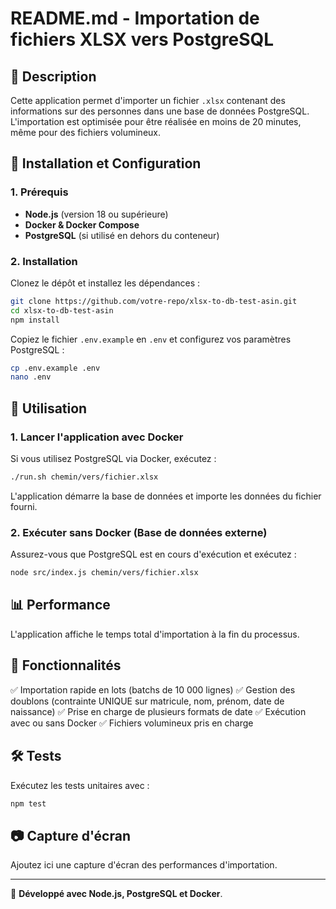 
# README.md - Importation de fichiers XLSX vers PostgreSQL

## 📌 Description
Cette application permet d'importer un fichier `.xlsx` contenant des informations sur des personnes dans une base de données PostgreSQL. L'importation est optimisée pour être réalisée en moins de 20 minutes, même pour des fichiers volumineux.

## 🚀 Installation et Configuration

### 1. Prérequis
- **Node.js** (version 18 ou supérieure)
- **Docker & Docker Compose**
- **PostgreSQL** (si utilisé en dehors du conteneur)

### 2. Installation

Clonez le dépôt et installez les dépendances :

```bash
git clone https://github.com/votre-repo/xlsx-to-db-test-asin.git
cd xlsx-to-db-test-asin
npm install
```

Copiez le fichier `.env.example` en `.env` et configurez vos paramètres PostgreSQL :

```bash
cp .env.example .env
nano .env
```

## 📂 Utilisation

### 1. Lancer l'application avec Docker

Si vous utilisez PostgreSQL via Docker, exécutez :

```bash
./run.sh chemin/vers/fichier.xlsx
```

L'application démarre la base de données et importe les données du fichier fourni.

### 2. Exécuter sans Docker (Base de données externe)

Assurez-vous que PostgreSQL est en cours d'exécution et exécutez :

```bash
node src/index.js chemin/vers/fichier.xlsx
```

## 📊 Performance
L'application affiche le temps total d'importation à la fin du processus.

## 📌 Fonctionnalités
✅ Importation rapide en lots (batchs de 10 000 lignes)
✅ Gestion des doublons (contrainte UNIQUE sur matricule, nom, prénom, date de naissance)
✅ Prise en charge de plusieurs formats de date
✅ Exécution avec ou sans Docker
✅ Fichiers volumineux pris en charge

## 🛠️ Tests

Exécutez les tests unitaires avec :

```bash
npm test
```

## 📷 Capture d'écran
Ajoutez ici une capture d'écran des performances d'importation.

---

🚀 **Développé avec Node.js, PostgreSQL et Docker**.
